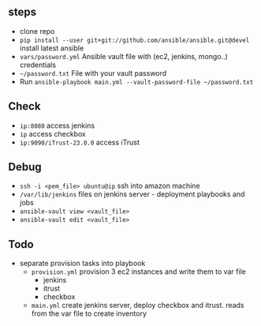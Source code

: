 ## steps
- clone repo
- `pip install --user git+git://github.com/ansible/ansible.git@devel` install latest ansible
- `vars/password.yml` Ansible vault file with (ec2, jenkins, mongo..) credentials
- `~/password.txt` File with your vault password
- Run `ansible-playbook main.yml --vault-password-file ~/password.txt`

## Check
- `ip:8080` access jenkins
- `ip` access checkbox
- `ip:9090/iTrust-23.0.0` access iTrust

## Debug
- `ssh -i <pem_file> ubuntu@ip` ssh into amazon machine
- `/var/lib/jenkins` files on jenkins server - deployment playbooks and jobs
- `ansible-vault view <vault_file>`
- `ansible-vault edit <vault_file>`

## Todo
- separate provision tasks into playbook
    + `provision.yml` provision 3 ec2 instances and write them to var file
        * jenkins
        * itrust
        * checkbox
    + `main.yml` create jenkins server, deploy checkbox and itrust. reads from the var file to create inventory